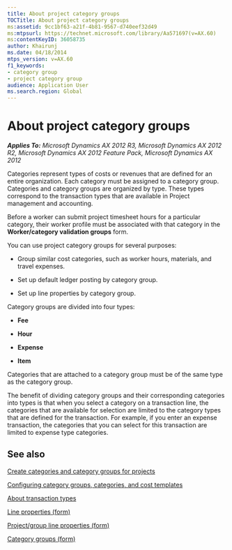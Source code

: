```yaml
---
title: About project category groups
TOCTitle: About project category groups
ms:assetid: 9cc1bf63-a21f-4b81-9567-d740eef32d49
ms:mtpsurl: https://technet.microsoft.com/library/Aa571697(v=AX.60)
ms:contentKeyID: 36058735
author: Khairunj
ms.date: 04/18/2014
mtps_version: v=AX.60
f1_keywords:
- category group
- project category group
audience: Application User
ms.search.region: Global
---
```


# About project category groups 


_**Applies To:** Microsoft Dynamics AX 2012 R3, Microsoft Dynamics AX 2012 R2, Microsoft Dynamics AX 2012 Feature Pack, Microsoft Dynamics AX 2012_

Categories represent types of costs or revenues that are defined for an entire organization. Each category must be assigned to a category group. Categories and category groups are organized by type. These types correspond to the transaction types that are available in Project management and accounting.

Before a worker can submit project timesheet hours for a particular category, their worker profile must be associated with that category in the **Worker/category validation groups** form.

You can use project category groups for several purposes:

  - Group similar cost categories, such as worker hours, materials, and travel expenses.

  - Set up default ledger posting by category group.

  - Set up line properties by category group.

Category groups are divided into four types:

  - **Fee**

  - **Hour**

  - **Expense**

  - **Item**

Categories that are attached to a category group must be of the same type as the category group.

The benefit of dividing category groups and their corresponding categories into types is that when you select a category on a transaction line, the categories that are available for selection are limited to the category types that are defined for the transaction. For example, if you enter an expense transaction, the categories that you can select for this transaction are limited to expense type categories.

## See also

[Create categories and category groups for projects](create-categories-and-category-groups-for-projects.md)

[Configuring category groups, categories, and cost templates](configuring-category-groups-categories-and-cost-templates.md)

[About transaction types](about-transaction-types.md)

[Line properties (form)](https://technet.microsoft.com/library/aa590082\(v=ax.60\))

[Project/group line properties (form)](https://technet.microsoft.com/library/aa598358\(v=ax.60\))

[Category groups (form)](https://technet.microsoft.com/library/aa558210\(v=ax.60\))

  


